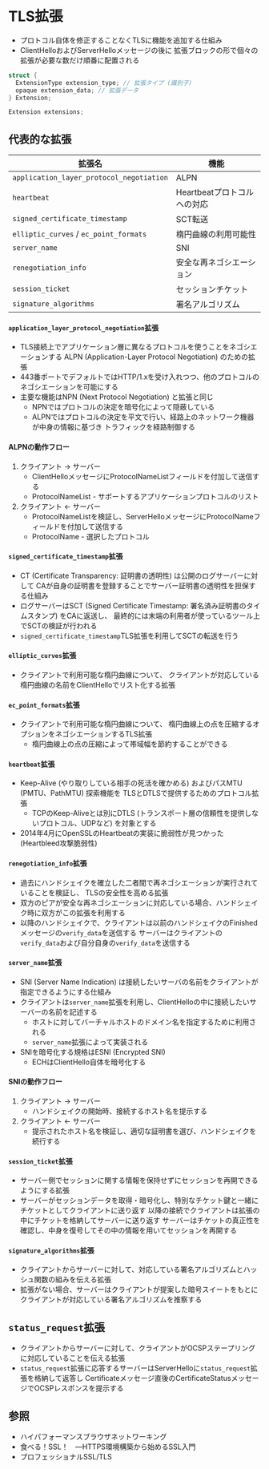 # TLS拡張
- プロトコル自体を修正することなくTLSに機能を追加する仕組み
- ClientHelloおよびServerHelloメッセージの後に
  拡張ブロックの形で個々の拡張が必要な数だけ順番に配置される

```c
struct {
  ExtensionType extension_type; // 拡張タイプ (識別子)
  opaque extension_data; // 拡張データ
} Extension;

Extension extensions;
```

## 代表的な拡張
| 拡張名                                   | 機能                        |
| -                                        | -                           |
| `application_layer_protocol_negotiation` | ALPN                        |
| `heartbeat`                              | Heartbeatプロトコルへの対応 |
| `signed_certificate_timestamp`           | SCT転送                     |
| `elliptic_curves` / `ec_point_formats`   | 楕円曲線の利用可能性        |
| `server_name`                            | SNI                         |
| `renegotiation_info`                     | 安全な再ネゴシエーション    |
| `session_ticket`                         | セッションチケット          |
| `signature_algorithms`                   | 署名アルゴリズム            |

#### `application_layer_protocol_negotiation`拡張
- TLS接続上でアプリケーション層に異なるプロトコルを使うことをネゴシエーションする
  ALPN (Application-Layer Protocol Negotiation) のための拡張
- 443番ポートでデフォルトではHTTP/1.xを受け入れつつ、他のプロトコルのネゴシエーションを可能にする
- 主要な機能はNPN (Next Protocol Negotiation) と拡張と同じ
  - NPNではプロトコルの決定を暗号化によって隠蔽している
  - ALPNではプロトコルの決定を平文で行い、経路上のネットワーク機器が中身の情報に基づき
    トラフィックを経路制御する

#### ALPNの動作フロー
1. クライアント -> サーバー
    - ClientHelloメッセージにProtocolNameListフィールドを付加して送信する
    - ProtocolNameList - サポートするアプリケーションプロトコルのリスト
2. クライアント <- サーバー
    - ProtocolNameListを検証し、ServerHelloメッセージにProtocolNameフィールドを付加して送信する
    - ProtocolName - 選択したプロトコル

#### `signed_certificate_timestamp`拡張
- CT (Certificate Transparency: 証明書の透明性) は公開のログサーバーに対して
  CAが自身の証明書を登録することでサーバー証明書の透明性を担保する仕組み
- ログサーバーはSCT (Signed Certificate Timestamp: 署名済み証明書のタイムスタンプ) をCAに返送し、
  最終的には末端の利用者が使っているツール上でSCTの検証が行われる
- `signed_certificate_timestamp`TLS拡張を利用してSCTの転送を行う

#### `elliptic_curves`拡張
- クライアントで利用可能な楕円曲線について、
  クライアントが対応している楕円曲線の名前をClientHelloでリスト化する拡張

#### `ec_point_formats`拡張
- クライアントで利用可能な楕円曲線について、
  楕円曲線上の点を圧縮するオプションをネゴシエーションするTLS拡張
  - 楕円曲線上の点の圧縮によって帯域幅を節約することができる

#### `heartbeat`拡張
- Keep-Alive (やり取りしている相手の死活を確かめる) およびパスMTU (PMTU、PathMTU) 探索機能を
  TLSとDTLSで提供するためのプロトコル拡張
  - TCPのKeep-Aliveとは別にDTLS (トランスポート層の信頼性を提供しないプロトコル、UDPなど) を対象とする
- 2014年4月にOpenSSLのHeartbeatの実装に脆弱性が見つかった (Heartbleed攻撃脆弱性)

#### `renegotiation_info`拡張
- 過去にハンドシェイクを確立した二者間で再ネゴシエーションが実行されていることを検証し、
  TLSの安全性を高める拡張
- 双方のピアが安全な再ネゴシエーションに対応している場合、ハンドシェイク時に双方がこの拡張を利用する
- 以降のハンドシェイクで、クライアントは以前のハンドシェイクのFinished メッセージの`verify_data`を送信する
  サーバーはクライアントの`verify_data`および自分自身の`verify_data`を送信する

#### `server_name`拡張
- SNI (Server Name Indication) は接続したいサーバの名前をクライアントが指定できるようにする仕組み
- クライアントは`server_name`拡張を利用し、ClientHelloの中に接続したいサーバーの名前を記述する
  - ホストに対してバーチャルホストのドメイン名を指定するために利用される
  - `server_name`拡張によって実装される
- SNIを暗号化する規格はESNI (Encrypted SNI)
  - ECHはClientHello自体を暗号化する

#### SNIの動作フロー
1. クライアント -> サーバー
    - ハンドシェイクの開始時、接続するホスト名を提示する
2. クライアント <- サーバー
    - 提示されたホスト名を検証し、適切な証明書を選び、ハンドシェイクを続行する

#### `session_ticket`拡張
- サーバー側でセッションに関する情報を保持せずにセッションを再開できるようにする拡張
- サーバーがセッションデータを取得・暗号化し、特別なチケット鍵と一緒にチケットとしてクライアントに送り返す
  以降の接続でクライアントは拡張の中にチケットを格納してサーバーに送り返す
  サーバーはチケットの真正性を確認し、中身を復号してその中の情報を用いてセッションを再開する

#### `signature_algorithms`拡張
- クライアントからサーバーに対して、対応している署名アルゴリズムとハッシュ関数の組みを伝える拡張
- 拡張がない場合、サーバーはクライアントが提案した暗号スイートをもとに
  クライアントが対応している署名アルゴリズムを推察する

## `status_request`拡張
- クライアントからサーバーに対して、クライアントがOCSPステープリングに対応していることを伝える拡張
- `status_request`拡張に応答するサーバーはServerHelloに`status_request`拡張を格納して返答し
  Certificateメッセージ直後のCertificateStatusメッセージでOCSPレスポンスを提示する

## 参照
- ハイパフォーマンスブラウザネットワーキング
- 食べる！SSL！　―HTTPS環境構築から始めるSSL入門
- プロフェッショナルSSL/TLS
